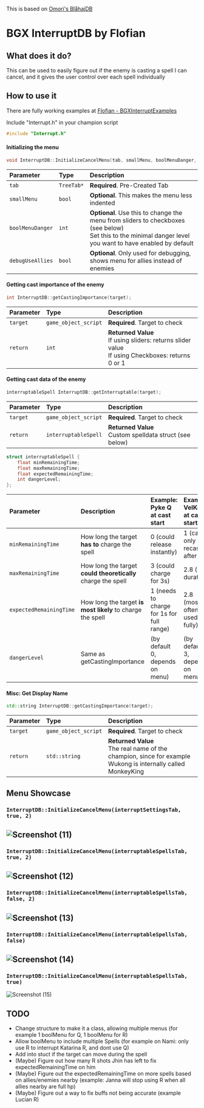 This is based on [Omori's BlåhajDB](https://github.com/BGXBreaker/BGXAddons)
# BGX InterruptDB by Flofian
## What does it do?
This can be used to easily figure out if the enemy is casting a spell I can cancel, and it gives the user control over each spell individually


## How to use it
There are fully working examples at [Flofian - BGXInterruptExamples](https://github.com/Flofian/BGXInterruptExamples)

Include "Interrupt.h" in your champion script
```cpp
#include "Interrupt.h"
```

#### **Initializing the menu**
```cpp
void InterruptDB::InitializeCancelMenu(tab, smallMenu, boolMenuDanger, debugUseAllies);

```

| Parameter | Type     | Description                |
| :-------- | :------- | :------------------------- |
| `tab` | `TreeTab*` | **Required**. Pre-Created Tab |
| `smallMenu` | `bool` | **Optional**. This makes the menu less indented |
| `boolMenuDanger` | `int` | **Optional**. Use this to change the menu from sliders to checkboxes (see below) <br> Set this to the minimal danger level you want to have enabled by default |
| `debugUseAllies` | `bool` | **Optional**. Only used for debugging, shows menu for allies instead of enemies |

#### **Getting cast importance of the enemy**
```cpp
int InterruptDB::getCastingImportance(target);
```
| Parameter | Type     | Description                |
| :-------- | :------- | :------------------------- |
| `target` | `game_object_script` | **Required**. Target to check |
| `return` | `int` | **Returned Value** <br> If using sliders: returns slider value <br> If using Checkboxes: returns 0 or 1 |
#### **Getting cast data of the enemy**
```cpp
interruptableSpell InterruptDB::getInterruptable(target);
```
| Parameter | Type     | Description                |
| :-------- | :------- | :------------------------- |
| `target` | `game_object_script` | **Required**. Target to check |
| `return` | `interruptableSpell` | **Returned Value** <br> Custom spelldata struct (see below) |

```cpp
struct interruptableSpell {
    float minRemainingTime;
    float maxRemainingTime;
    float expectedRemainingTime;
    int dangerLevel;
};
```
| Parameter | Description                | Example: Pyke Q at cast start | Example: VelKoz R at cast start|
| :-------- | :------------------------- | :---------------------------- |:------------------------------ |
 `minRemainingTime` | How long the target **has to** charge the spell | 0 (could release instantly) | 1 (can only recast after 1s) |
| `maxRemainingTime` | How long the target **could theoretically** charge the spell | 3 (could charge for 3s) | 2.8 (max duration) |
| `expectedRemainingTime` | How long the target **is most likely** to charge the spell | 1 (needs to charge for 1s for full range) | 2.8 (most often used fully) | 
| `dangerLevel` | Same as getCastingImportance | (by default 0, depends on menu) |  (by default 3, depends on menu) |

#### **Misc: Get Display Name**
```cpp
std::string InterruptDB::getCastingImportance(target);
```
| Parameter | Type     | Description                |
| :-------- | :------- | :------------------------- |
| `target` | `game_object_script` | **Required**. Target to check |
| `return` | `std::string` | **Returned Value** <br> The real name of the champion, since for example Wukong is internally called MonkeyKing |

## Menu Showcase
### `InterruptDB::InitializeCancelMenu(interruptSettingsTab, true, 2)`
![Screenshot (11)](https://github.com/Flofian/BGXInterrupt/assets/56082272/44d4c5ea-5467-4c18-8520-b612282a5825)
---
### `InterruptDB::InitializeCancelMenu(interruptableSpellsTab, true, 2)`
![Screenshot (12)](https://github.com/Flofian/BGXInterrupt/assets/56082272/5576d8f1-0097-430f-bdc8-716f2f2f7a5f)
---
### `InterruptDB::InitializeCancelMenu(interruptableSpellsTab, false, 2)`
![Screenshot (13)](https://github.com/Flofian/BGXInterrupt/assets/56082272/6c67b09b-efbc-41aa-874b-8822cacf8571)
---
### `InterruptDB::InitializeCancelMenu(interruptableSpellsTab, false)`
![Screenshot (14)](https://github.com/Flofian/BGXInterrupt/assets/56082272/e02c4481-f25d-468e-b764-47c1632c8cd7)
---
### `InterruptDB::InitializeCancelMenu(interruptableSpellsTab, true)`
![Screenshot (15)](https://github.com/Flofian/BGXInterrupt/assets/56082272/ca8ce117-dea8-459d-9fb5-5627dec8dc89)

## TODO
- Change structure to make it a class, allowing multiple menus (for example 1 boolMenu for Q, 1 boolMenu for R)
- Allow boolMenu to include multiple Spells (for example on Nami: only use R to interrupt Katarina R, and dont use Q)
- Add into stuct if the target can move during the spell
- (Maybe) Figure out how many R shots Jhin has left to fix expectedRemainingTime on him
- (Maybe) Figure out the expectedRemainingTime on more spells based on allies/enemies nearby (example: Janna will stop using R when all allies nearby are full hp)
- (Maybe) Figure out a way to fix buffs not being accurate (example Lucian R)
